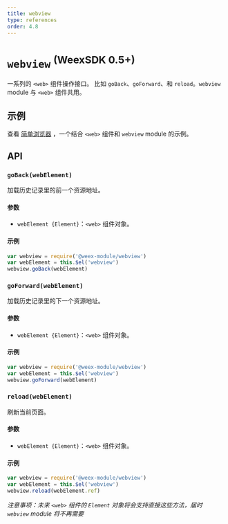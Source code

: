 ```yaml
---
title: webview
type: references
order: 4.8
---
```


# `webview` <sup>(WeexSDK 0.5+)</sup>

一系列的 `<web>` 组件操作接口。 比如 `goBack`、`goForward`、和 `reload`。`webview` module 与 `<web>` 组件共用。

## 示例

查看 [简单浏览器](../components/web.html) ，一个结合 `<web>` 组件和 `webview` module 的示例。

## API

### `goBack(webElement)`

加载历史记录里的前一个资源地址。

#### 参数

* `webElement {Element}`：`<web>` 组件对象。

#### 示例

```javascript
var webview = require('@weex-module/webview')
var webElement = this.$el('webview')
webview.goBack(webElement)
```

### `goForward(webElement)`

加载历史记录里的下一个资源地址。

#### 参数

* `webElement {Element}`：`<web>` 组件对象。

#### 示例

```javascript
var webview = require('@weex-module/webview')
var webElement = this.$el('webview')
webview.goForward(webElement)
```

### `reload(webElement)`

刷新当前页面。

#### 参数

* `webElement {Element}`：`<web>` 组件对象。

#### 示例

```javascript
var webview = require('@weex-module/webview')
var webElement = this.$el('webview')
webview.reload(webElement.ref)
```

*注意事项：未来 `<web>` 组件的 `Element` 对象将会支持直接这些方法，届时 `webview` module 将不再需要*
